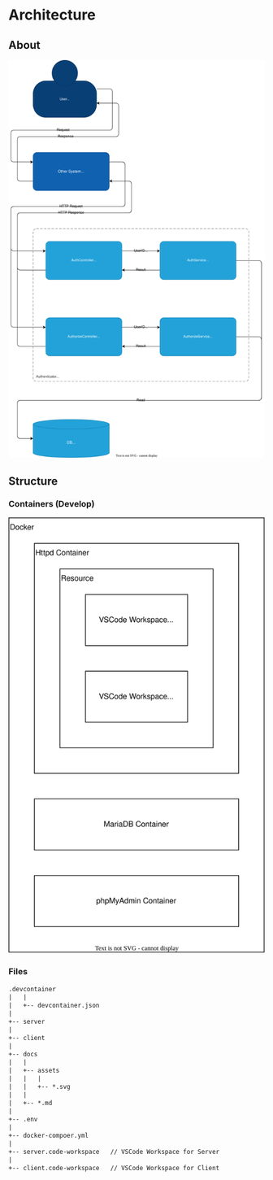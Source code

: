 # Architecture

## About

![](assets/about.drawio.svg)

## Structure

### Containers (Develop)

![](assets/dev-containers.drawio.svg)

### Files

```
.devcontainer
|   |
|   +-- devcontainer.json
|
+-- server
|
+-- client
|
+-- docs
|   |
|   +-- assets
|   |   |
|   |   +-- *.svg
|   |
|   +-- *.md
|
+-- .env
|
+-- docker-compoer.yml
|
+-- server.code-workspace   // VSCode Workspace for Server
|
+-- client.code-workspace   // VSCode Workspace for Client
```
